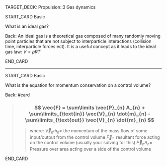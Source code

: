  TARGET_DECK: Propulsion::3 Gas dynamics



START_CARD
Basic


What is an ideal gas?

Back: 
An ideal gas is a theoretical gas composed of many randomly moving point particles that are not subject to interparticle interactions (collision time, interparticle forces ect). 
It is a useful concept as it leads to the ideal gas law: $V=\rho RT$

END_CARD


 
--------

START_CARD
Basic


What is the equation for momentum conservation on a control volume?

Back: 
#card  
> ### $$  \vec{F}  = \sum\limits \vec{P}_{n} A_{n} + \sum\limits_{\text{in}} \vec{V}_{n} \dot{m}_{n}   - \sum\limits_{\text{out}} \vec{V}_{n} \dot{m}_{n}  $$
>> where:
>> $\vec{V}_{n} \dot{m}_{n}=$ the momentum of the mass flow of some input/output from the control volume
>> $\vec{F}=$ resultant force acting on the control volume (usually your solving for this)
>> $\vec{P}_{n} A_{n}=$ Pressure over area acting over a side of the control volume

END_CARD


 

